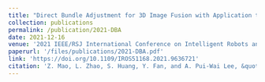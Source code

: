 ```yaml
---
title: "Direct Bundle Adjustment for 3D Image Fusion with Application to Transesophageal Echocardiography"
collection: publications
permalink: /publication/2021-DBA
date: 2021-12-16
venue: '2021 IEEE/RSJ International Conference on Intelligent Robots and Systems (IROS)'
paperurl: '/files/publications/2021-DBA.pdf'
link: 'https://doi.org/10.1109/IROS51168.2021.9636721'
citation: 'Z. Mao, L. Zhao, S. Huang, Y. Fan, and A. Pui-Wai Lee, &quot;Direct Bundle Adjustment for 3D Image Fusion with Application to Transesophageal Echocardiography,&quot; <i>2021 IEEE/RSJ International Conference on Intelligent Robots and Systems (IROS)</i>, 2021, pp. 548-554. doi:10.1109/IROS51168.2021.9636721.'
---
```


